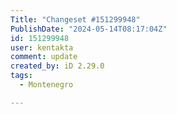 ```yaml
---
Title: "Changeset #151299948"
PublishDate: "2024-05-14T08:17:04Z"
id: 151299948
user: kentakta
comment: update
created_by: iD 2.29.0
tags:
  - Montenegro

---
```

